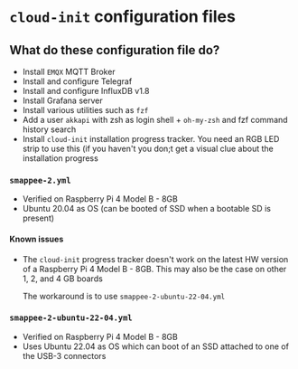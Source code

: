 # `cloud-init` configuration files

## What do these configuration file do?

- Install `EMQX` MQTT Broker
- Install and configure Telegraf
- Install and configure InfluxDB v1.8
- Install Grafana server
- Install various utilities such as `fzf`
- Add a user `akkapi` with zsh as login shell + `oh-my-zsh` and fzf
  command history search
- Install `cloud-init` installation progress tracker. You need an
  RGB LED strip to use this (if you haven't you don;t get a visual 
  clue about the installation progress

### `smappee-2.yml`

- Verified on Raspberry Pi 4 Model B - 8GB
- Ubuntu 20.04 as OS (can be booted of SSD when a bootable SD is present)

#### Known issues

- The `cloud-init` progress tracker doesn't work on the latest HW version
  of a Raspberry Pi 4 Model B - 8GB. This may also be the case on other
  1, 2, and 4 GB boards

  The workaround is to use `smappee-2-ubuntu-22-04.yml`

### `smappee-2-ubuntu-22-04.yml`

- Verified on Raspberry Pi 4 Model B - 8GB
- Uses Ubuntu 22.04 as OS which can boot of an SSD attached to one of the
  USB-3 connectors

